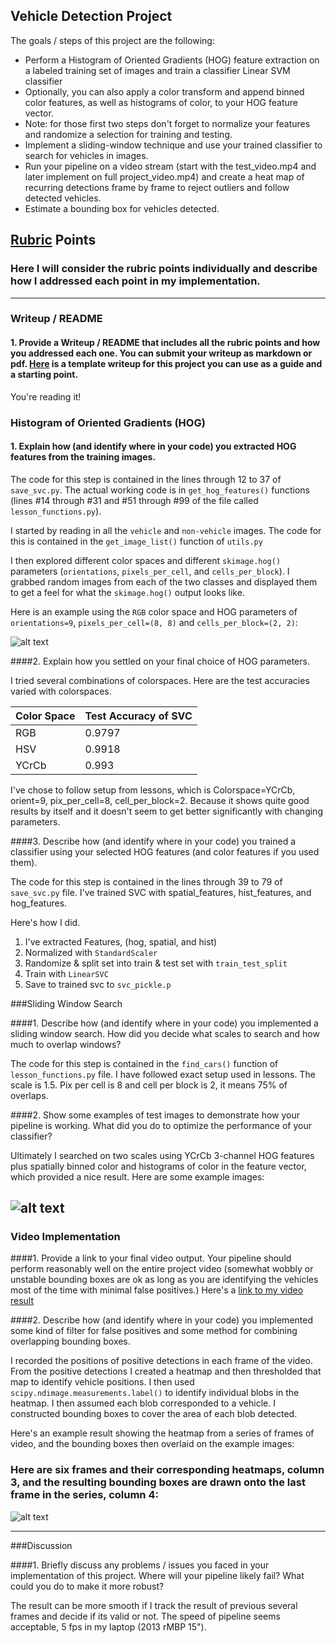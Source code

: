 ## Vehicle Detection Project

The goals / steps of this project are the following:

* Perform a Histogram of Oriented Gradients (HOG) feature extraction on a labeled training set of images and train a classifier Linear SVM classifier
* Optionally, you can also apply a color transform and append binned color features, as well as histograms of color, to your HOG feature vector. 
* Note: for those first two steps don't forget to normalize your features and randomize a selection for training and testing.
* Implement a sliding-window technique and use your trained classifier to search for vehicles in images.
* Run your pipeline on a video stream (start with the test_video.mp4 and later implement on full project_video.mp4) and create a heat map of recurring detections frame by frame to reject outliers and follow detected vehicles.
* Estimate a bounding box for vehicles detected.

[//]: # (Image References)
[image1]: ./output_images/00_car_not_car.png
[image2]: ./output_images/01_car_not_car_hog.png
[image3]: ./output_images/03_window.png
[image4]: ./output_images/02_result.png
[video1]: ./project_video.mp4

## [Rubric](https://review.udacity.com/#!/rubrics/513/view) Points
### Here I will consider the rubric points individually and describe how I addressed each point in my implementation.  

---
### Writeup / README

#### 1. Provide a Writeup / README that includes all the rubric points and how you addressed each one.  You can submit your writeup as markdown or pdf.  [Here](https://github.com/udacity/CarND-Vehicle-Detection/blob/master/writeup_template.md) is a template writeup for this project you can use as a guide and a starting point.  

You're reading it!

### Histogram of Oriented Gradients (HOG)

#### 1. Explain how (and identify where in your code) you extracted HOG features from the training images.

The code for this step is contained in the lines through 12 to 37 of `save_svc.py`. The actual working code is in `get_hog_features()` functions (lines #14 through #31 and #51 through #99 of the file called `lesson_functions.py`).  

I started by reading in all the `vehicle` and `non-vehicle` images. The code for this is contained in the `get_image_list()` function of `utils.py`

I then explored different color spaces and different `skimage.hog()` parameters (`orientations`, `pixels_per_cell`, and `cells_per_block`).  I grabbed random images from each of the two classes and displayed them to get a feel for what the `skimage.hog()` output looks like.

Here is an example using the `RGB` color space and HOG parameters of `orientations=9`, `pixels_per_cell=(8, 8)` and `cells_per_block=(2, 2)`:

![alt text][image2]

####2. Explain how you settled on your final choice of HOG parameters.

I tried several combinations of colorspaces.
Here are the test accuracies varied with colorspaces.

| Color Space | Test Accuracy of SVC |
| --- | --- |
| RGB | 0.9797 |
| HSV | 0.9918 |
| YCrCb | 0.993 |

I've chose to follow setup from lessons, which is Colorspace=YCrCb, orient=9, pix_per_cell=8, cell_per_block=2. Because it shows quite good results by itself and it doesn't seem to get better significantly with changing parameters.

####3. Describe how (and identify where in your code) you trained a classifier using your selected HOG features (and color features if you used them).

The code for this step is contained in the lines through 39 to 79 of `save_svc.py` file. 
I've trained SVC with spatial_features, hist_features, and hog_features.

Here's how I did.
1. I've extracted Features, (hog, spatial, and hist)
1. Normalized with `StandardScaler`
1. Randomize & split set into train & test set with `train_test_split` 
1. Train with `LinearSVC`
1. Save to trained svc to `svc_pickle.p`

###Sliding Window Search

####1. Describe how (and identify where in your code) you implemented a sliding window search.  How did you decide what scales to search and how much to overlap windows?

The code for this step is contained in the `find_cars()` function of `lesson_functions.py` file. 
I have followed exact setup used in lessons.
The scale is 1.5. Pix per cell is 8 and cell per block is 2, it means 75% of overlaps.

####2. Show some examples of test images to demonstrate how your pipeline is working.  What did you do to optimize the performance of your classifier?

Ultimately I searched on two scales using YCrCb 3-channel HOG features plus spatially binned color and histograms of color in the feature vector, which provided a nice result.  Here are some example images:

![alt text][image3]
---

### Video Implementation

####1. Provide a link to your final video output.  Your pipeline should perform reasonably well on the entire project video (somewhat wobbly or unstable bounding boxes are ok as long as you are identifying the vehicles most of the time with minimal false positives.)
Here's a [link to my video result](./project_video_output.mp4)


####2. Describe how (and identify where in your code) you implemented some kind of filter for false positives and some method for combining overlapping bounding boxes.

I recorded the positions of positive detections in each frame of the video.  From the positive detections I created a heatmap and then thresholded that map to identify vehicle positions.  I then used `scipy.ndimage.measurements.label()` to identify individual blobs in the heatmap.  I then assumed each blob corresponded to a vehicle.  I constructed bounding boxes to cover the area of each blob detected.  

Here's an example result showing the heatmap from a series of frames of video, and the bounding boxes then overlaid on the example images:

### Here are six frames and their corresponding heatmaps, column 3, and the resulting bounding boxes are drawn onto the last frame in the series, column 4: 
![alt text][image4]

---

###Discussion

####1. Briefly discuss any problems / issues you faced in your implementation of this project.  Where will your pipeline likely fail?  What could you do to make it more robust?

The result can be more smooth if I track the result of previous several frames and decide if its valid or not.
The speed of pipeline seems acceptable, 5 fps in my laptop (2013 rMBP 15"). 

